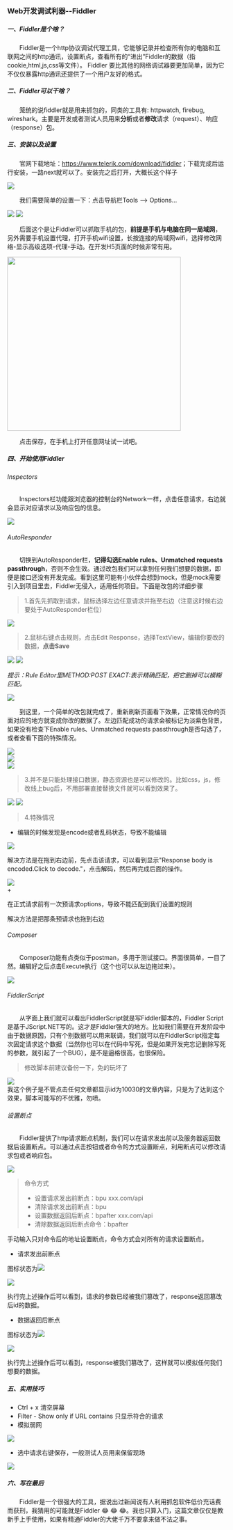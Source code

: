 ### Web开发调试利器--Fiddler
##### 一、Fiddler是个啥？
<p style="text-indent:2em">
  Fiddler是一个http协议调试代理工具，它能够记录并检查所有你的电脑和互联网之间的http通讯，设置断点，查看所有的“进出”Fiddler的数据（指cookie,html,js,css等文件）。 Fiddler 要比其他的网络调试器要更加简单，因为它不仅仅暴露http通讯还提供了一个用户友好的格式。
</p>

##### 二、Fiddler可以干啥？
<p style="text-indent:2em">
  笼统的说fiddler就是用来抓包的，同类的工具有: httpwatch, firebug, wireshark。主要是开发或者测试人员用来<b>分析</b>或者<b>修改</b>请求（request）、响应（response）包。
</p>

##### 三、安装以及设置
<p style="text-indent:2em">
  官网下载地址：<a href="https://www.telerik.com/download/fiddler" target="_blank">https://www.telerik.com/download/fiddler</a>；下载完成后运行安装，一路next就可以了。安装完之后打开，大概长这个样子
</p>
  <img src="/xilan-docs/static/img/fiddler/全界面.png" style="background: url('/xilan-docs/static/img/图片加载中.png')">
<p style="text-indent:2em">
  我们需要简单的设置一下：点击导航栏Tools --> Options...<br>
</p>
  <img src="/xilan-docs/static/img/fiddler/设置1.png" style="background: url('/xilan-docs/static/img/图片加载中.png')">
  <img src="/xilan-docs/static/img/fiddler/设置2.png" style="background: url('/xilan-docs/static/img/图片加载中.png')"><br>
<p style="text-indent:2em">
  后面这个是让Fiddler可以抓取手机的包，<b>前提是手机与电脑在同一局域网</b>，另外需要手机设置代理，打开手机wifi设置，长按连接的局域网wifi，选择修改网络-显示高级选项-代理-手动。在开发H5页面的时候非常有用。<br>
</p>
  <img src="/xilan-docs/static/img/fiddler/手机代理.jpg" style="width: 400px" style="background: url('/xilan-docs/static/img/图片加载中.png')"><br>
<p style="text-indent:2em">
  点击保存，在手机上打开任意网址试一试吧。    
</p>

##### 四、开始使用Fiddler
###### Inspectors
<p style="text-indent:2em">
  Inspectors栏功能跟浏览器的控制台的Network一样，点击任意请求，右边就会显示对应请求以及响应包的信息。
</p>
  <img src="/xilan-docs/static/img/fiddler/inspectors.png" style="background: url('/xilan-docs/static/img/图片加载中.png')"><br>

###### AutoResponder
<p style="text-indent:2em">
  切换到AutoResponder栏，<b>记得勾选Enable rules、Unmatched requests passthrough</b>，否则不会生效。通过改包我们可以拿到任何我们想要的数据，即便是接口还没有开发完成。看到这里可能有小伙伴会想到mock，但是mock需要引入到项目里去，Fiddler无侵入，适用任何项目。下面是改包的详细步骤
</p>  
  
> 1.首先先抓取到请求，鼠标选择左边任意请求并拖至右边（注意这时候右边要处于AutoResponder栏位）  

  <img src="/xilan-docs/static/img/fiddler/改包步骤1.png" style="background: url('/xilan-docs/static/img/图片加载中.png')"><br>  

> 2.鼠标右键点击规则，点击Edit Response，选择TextView，编辑你要改的数据，<strong>点击Save</strong>

  <img src="/xilan-docs/static/img/fiddler/改包步骤3.png" style="background: url('/xilan-docs/static/img/图片加载中.png')">
  <img src="/xilan-docs/static/img/fiddler/改包步骤2.png" style="background: url('/xilan-docs/static/img/图片加载中.png')"><br>  

_提示：Rule Editor里METHOD:POST EXACT:表示精确匹配，把它删掉可以模糊匹配。_

  <img src="/xilan-docs/static/img/fiddler/精确匹配.png" style="background: url('/xilan-docs/static/img/图片加载中.png')"><br>
<p style="text-indent:2em">
  到这里，一个简单的改包就完成了，重新刷新页面看下效果，正常情况你的页面对应的地方就变成你改的数据了。左边匹配成功的请求会被标记为淡紫色背景，如果没有检查下Enable rules、Unmatched requests passthrough是否勾选了，或者查看下面的特殊情况。
</p>
<img src="/xilan-docs/static/img/fiddler/改包成功.png" style="background: url('/xilan-docs/static/img/图片加载中.png')"><br>
<img src="/xilan-docs/static/img/fiddler/成功后的数据.png" style="background: url('/xilan-docs/static/img/图片加载中.png')"><br>
<img src="/xilan-docs/static/img/fiddler/控制台结果.png" style="background: url('/xilan-docs/static/img/图片加载中.png')"><br>   
  
> 3.并不是只能处理接口数据，静态资源也是可以修改的。比如css，js，修改线上bug后，不用部署直接替换文件就可以看到效果了。

<img src="/xilan-docs/static/img/fiddler/改包静态文件.png" style="background: url('/xilan-docs/static/img/图片加载中.png')">  

<img src="/xilan-docs/static/img/fiddler/css改包.png" style="background: url('/xilan-docs/static/img/图片加载中.png')">

> 4.特殊情况
+ <p>编辑的时候发现是encode或者乱码状态，导致不能编辑</p>
<img src="/xilan-docs/static/img/fiddler/乱码.png" style="background: url('/xilan-docs/static/img/图片加载中.png')"><br>
<p>解决方法是在拖到右边前，先点击该请求，可以看到显示"Response body is encoded.Click to decode."，点击解码，然后再完成后面的操作。</p>
<img src="/xilan-docs/static/img/fiddler/解码.png" style="background: url('/xilan-docs/static/img/图片加载中.png')"><br>
+ <p>在正式请求前有一次预请求options，导致不能匹配到我们设置的规则</p>
<p>解决方法是把那条预请求也拖到右边 

###### Composer
<p style="text-indent:2em">
  Composer功能有点类似于postman，多用于测试接口。界面很简单，一目了然。编辑好之后点击Execute执行（这个也可以从左边拖过来）。
</p>  
<img src="/xilan-docs/static/img/fiddler/composer.png" style="background: url('/xilan-docs/static/img/图片加载中.png')"><br>  

###### FiddlerScript  
<p style="text-indent:2em">
  从字面上我们就可以看出FiddlerScript就是写Fiddler脚本的，Fiddler Script是基于JScript.NET写的。这才是Fiddler强大的地方。比如我们需要在开发阶段中由于数据原因，只有个别数据可以用来联调，我们就可以在FiddlerScript指定每次固定请求这个数据（当然你也可以在代码中写死，但是如果开发完忘记删除写死的参数，就引起了一个BUG），是不是逼格很高，也很保险。
</p>  

>  修改脚本前建议备份一下，免的玩坏了<br>  

<img src="/xilan-docs/static/img/fiddler/script1.png" style="background: url('/xilan-docs/static/img/图片加载中.png')"><br> 
我这个例子是不管点击任何文章都显示id为10030的文章内容，只是为了达到这个效果，脚本可能写的不优雅，勿喷。
###### 设置断点
<p style="text-indent:2em">
  Fiddler提供了http请求断点机制，我们可以在请求发出前以及服务器返回数据后设置断点。可以通过点击按钮或者命令的方式设置断点，利用断点可以修改请求包或者响应包。
</p>    

<img src="/xilan-docs/static/img/fiddler/断点0.png" style="background: url('/xilan-docs/static/img/图片加载中.png')">  

>  命令方式  
> + 设置请求发出前断点：bpu xxx.com/api
> + 清除请求发出前断点：bpu 
> + 设置数据返回后断点：bpafter xxx.com/api
> + 清除数据返回后断点命令：bpafter 

手动输入只对命令后的地址设置断点，命令方式会对所有的请求设置断点。

+ 请求发出前断点  

图标状态为<img src="/xilan-docs/static/img/fiddler/前.png" class="nowh">  

<img src="/xilan-docs/static/img/fiddler/断点3.png" class="nowh">  

执行完上述操作后可以看到，请求的参数已经被我们篡改了，response返回篡改后id的数据。

+ 数据返回后断点  

图标状态为<img src="/xilan-docs/static/img/fiddler/后.png" style="background: url('/xilan-docs/static/img/图片加载中.png')">  

<img src="/xilan-docs/static/img/fiddler/断点4.png" style="background: url('/xilan-docs/static/img/图片加载中.png')">  

执行完上述操作后可以看到，response被我们篡改了，这样就可以模拟任何我们想要的数据。

##### 五、实用技巧
+ Ctrl + x 清空屏幕
+ Filter - Show only if URL contains 只显示符合的请求
+ 模拟弱网  

<img src="/xilan-docs/static/img/fiddler/弱网.png" style="background: url('/xilan-docs/static/img/图片加载中.png')"><br>
+ 选中请求右键保存，一般测试人员用来保留现场  

<img src="/xilan-docs/static/img/fiddler/保存.png" style="background: url('/xilan-docs/static/img/图片加载中.png')"><br> 
##### 六、写在最后
<p style="text-indent:2em">
  Fiddler是一个很强大的工具，据说出过新闻说有人利用抓包软件低价充话费而获刑，我猜用的可能就是Fiddler 😂 😂 😂。我也只算入门，这篇文章仅仅是教新手上手使用，如果有精通Fiddler的大佬千万不要拿来做不法之事。
</p> 